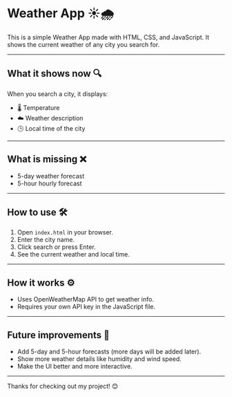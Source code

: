 # Weather App ☀️🌧️

This is a simple Weather App made with HTML, CSS, and JavaScript. It shows the current weather of any city you search for.

---

## What it shows now 🔍

When you search a city, it displays:

- 🌡️ Temperature  
- ☁️ Weather description  
- 🕒 Local time of the city  

---

## What is missing ❌

- 5-day weather forecast  
- 5-hour hourly forecast  

---

## How to use 🛠️

1. Open `index.html` in your browser.  
2. Enter the city name.  
3. Click search or press Enter.  
4. See the current weather and local time.  

---

## How it works ⚙️

- Uses OpenWeatherMap API to get weather info.  
- Requires your own API key in the JavaScript file.  

---

## Future improvements 🚀

- Add 5-day and 5-hour forecasts (more days will be added later).  
- Show more weather details like humidity and wind speed.  
- Make the UI better and more interactive.  

---

Thanks for checking out my project! 😊
